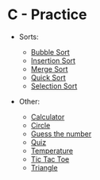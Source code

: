 # C - Practice

- Sorts:
  - [Bubble Sort](bubbleSort/bubbleSort.c)
  - [Insertion Sort](insertionSort/insertionSort.c)
  - [Merge Sort](mergeSort/mergeSort.c)
  - [Quick Sort](quickSort/quickSort.c)
  - [Selection Sort](selectionSort/selectionSort.c)

- Other:
  - [Calculator](calculator/calculator.c)
  - [Circle](circle/circle.c)
  - [Guess the number](guessTheNumber/guessTheNumber.c)
  - [Quiz](quiz/quiz.c)
  - [Temperature](temperature/temperature.c)
  - [Tic Tac Toe](ticTacToe/ticTacToe.c)
  - [Triangle](triangle/triangle.c)
